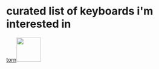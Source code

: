 # curated list of keyboards i'm interested in

[torn](https://github.com/rtitmuss/torn)<img src="https://raw.githubusercontent.com/rtitmuss/torn/master/doc/img/torn.jpg" width="64px" height="64"/>
